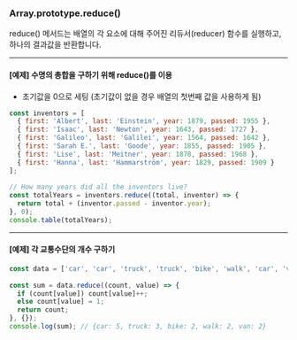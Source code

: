 ### Array.prototype.reduce()

reduce() 메서드는 배열의 각 요소에 대해 주어진 리듀서(reducer) 함수를 실행하고, 하나의 결과값을 반환합니다.

---

#### [예제] 수명의 총합을 구하기 위해 reduce()를 이용
- 초기값을 0으로 세팅 (초기값이 없을 경우 배열의 첫번째 값을 사용하게 됨)
```javascript
const inventors = [
  { first: 'Albert', last: 'Einstein', year: 1879, passed: 1955 },
  { first: 'Isaac', last: 'Newton', year: 1643, passed: 1727 },
  { first: 'Galileo', last: 'Galilei', year: 1564, passed: 1642 },
  { first: 'Sarah E.', last: 'Goode', year: 1855, passed: 1905 },
  { first: 'Lise', last: 'Meitner', year: 1878, passed: 1968 },
  { first: 'Hanna', last: 'Hammarström', year: 1829, passed: 1909 }
];
    
// How many years did all the inventors live?
const totalYears = inventors.reduce((total, inventor) => {
  return total + (inventor.passed - inventor.year);
}, 0);
console.table(totalYears);    
```

---

#### [예제] 각 교통수단의 개수 구하기
```javascript
const data = ['car', 'car', 'truck', 'truck', 'bike', 'walk', 'car', 'van', 'bike', 'walk', 'car', 'van', 'car', 'truck' ];
    
const sum = data.reduce((count, value) => {
  if (count[value]) count[value]++;
  else count[value] = 1;
  return count;
}, {});
console.log(sum); // {car: 5, truck: 3, bike: 2, walk: 2, van: 2}
```
